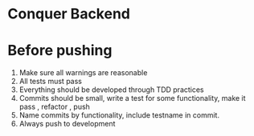 # Conquer Backend

# Before pushing

1) Make sure all warnings are reasonable
2) All tests must pass
3) Everything should be developed through TDD practices
4) Commits should be small, write a test for some functionality, make it pass , refactor , push
5) Name commits by functionality, include testname in commit.
6) Always push to development